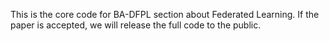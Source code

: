 This is the core code for  BA-DFPL section about Federated Learning.
If  the paper is accepted, we will release the full code to the public.

